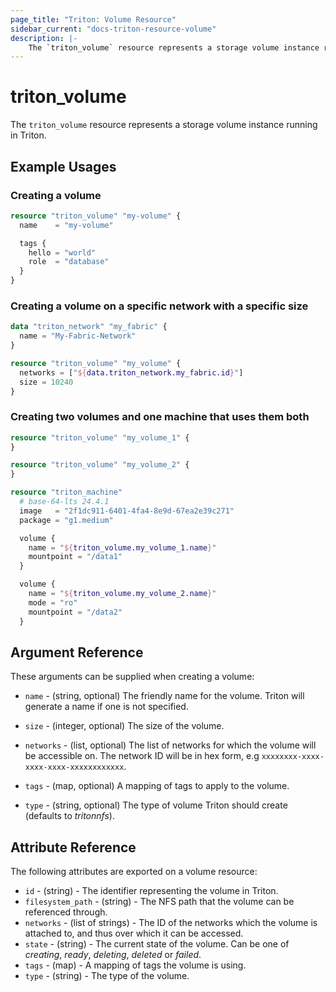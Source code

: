 ```yaml
---
page_title: "Triton: Volume Resource"
sidebar_current: "docs-triton-resource-volume"
description: |-
    The `triton_volume` resource represents a storage volume instance running in Triton.
---
```


# triton\_volume

The `triton_volume` resource represents a storage volume instance running in Triton.

## Example Usages

### Creating a volume

```terraform
resource "triton_volume" "my-volume" {
  name    = "my-volume"

  tags {
    hello = "world"
    role  = "database"
  }
}
```

### Creating a volume on a specific network with a specific size

```terraform
data "triton_network" "my_fabric" {
  name = "My-Fabric-Network"
}

resource "triton_volume" "my_volume" {
  networks = ["${data.triton_network.my_fabric.id}"]
  size = 10240
}
```

### Creating two volumes and one machine that uses them both

```terraform
resource "triton_volume" "my_volume_1" {
}

resource "triton_volume" "my_volume_2" {
}

resource "triton_machine"
  # base-64-lts 24.4.1
  image   = "2f1dc911-6401-4fa4-8e9d-67ea2e39c271"
  package = "g1.medium"

  volume {
    name = "${triton_volume.my_volume_1.name}"
    mountpoint = "/data1"
  }

  volume {
    name = "${triton_volume.my_volume_2.name}"
    mode = "ro"
    mountpoint = "/data2"
  }
```

## Argument Reference

These arguments can be supplied when creating a volume:

* `name` - (string, optional) The friendly name for the volume. Triton will generate a name if one is not specified.

* `size` - (integer, optional) The size of the volume.

* `networks` - (list, optional) The list of networks for which the volume will be accessible on. The network ID will be in hex form, e.g `xxxxxxxx-xxxx-xxxx-xxxx-xxxxxxxxxxxx`.

* `tags` - (map, optional) A mapping of tags to apply to the volume.

* `type` - (string, optional) The type of volume Triton should create (defaults to *tritonnfs*).

## Attribute Reference

The following attributes are exported on a volume resource:

* `id` - (string) - The identifier representing the volume in Triton.
* `filesystem_path` - (string) - The NFS path that the volume can be referenced through.
* `networks` - (list of strings) - The ID of the networks which the volume is attached to, and thus over which it can be accessed.
* `state` - (string) - The current state of the volume. Can be one of *creating*, *ready*, *deleting*, *deleted* or *failed*.
* `tags` - (map) - A mapping of tags the volume is using.
* `type` - (string) - The type of the volume.

